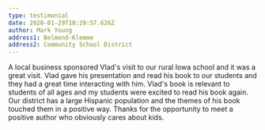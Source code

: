 ```yaml
---
type: testimonial
date: 2020-01-29T18:29:57.626Z
author: Mark Young
address1: Belmond-Klemme
address2: Community School District
---
```

A local business sponsored Vlad's visit to our rural Iowa school and it was a great visit. Vlad gave his presentation and read his book to our students and they had a great time interacting with him. Vlad's book is relevant to students of all ages and my students were excited to read his book again. Our district has a large Hispanic population and the themes of his book touched them in a positive way. Thanks for the opportunity to meet a positive author who obviously cares about kids.

